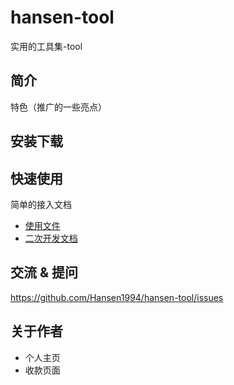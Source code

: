# hansen-tool
实用的工具集-tool

## 简介
特色（推广的一些亮点）

## 安装下载

## 快速使用
简单的接入文档

- [使用文件](./doc/use/PEADME.md)
- [二次开发文档](./doc/dev/ReADME.md)

## 交流 & 提问
https://github.com/Hansen1994/hansen-tool/issues

## 关于作者
- 个人主页
- 收款页面
